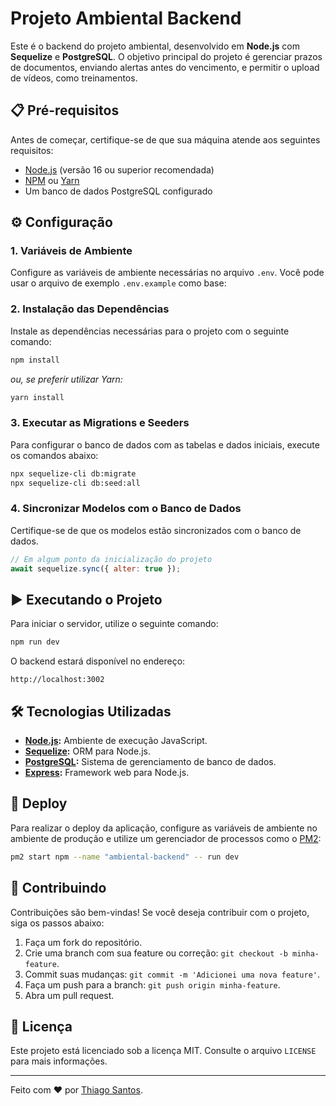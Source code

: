 # Projeto Ambiental Backend

Este é o backend do projeto ambiental, desenvolvido em **Node.js** com **Sequelize** e **PostgreSQL**. O objetivo principal do projeto é gerenciar prazos de documentos, enviando alertas antes do vencimento, e permitir o upload de vídeos, como treinamentos.

## 📋 Pré-requisitos

Antes de começar, certifique-se de que sua máquina atende aos seguintes requisitos:

- [Node.js](https://nodejs.org/) (versão 16 ou superior recomendada)
- [NPM](https://www.npmjs.com/) ou [Yarn](https://yarnpkg.com/)
- Um banco de dados PostgreSQL configurado

## ⚙️ Configuração

### 1. Variáveis de Ambiente

Configure as variáveis de ambiente necessárias no arquivo `.env`. Você pode usar o arquivo de exemplo `.env.example` como base:

### 2. Instalação das Dependências

Instale as dependências necessárias para o projeto com o seguinte comando:

```bash
npm install
```

_ou, se preferir utilizar Yarn:_

```bash
yarn install
```

### 3. Executar as Migrations e Seeders

Para configurar o banco de dados com as tabelas e dados iniciais, execute os comandos abaixo:

```bash
npx sequelize-cli db:migrate
npx sequelize-cli db:seed:all
```

### 4. Sincronizar Modelos com o Banco de Dados

Certifique-se de que os modelos estão sincronizados com o banco de dados.

```javascript
// Em algum ponto da inicialização do projeto
await sequelize.sync({ alter: true });
```

## ▶️ Executando o Projeto

Para iniciar o servidor, utilize o seguinte comando:

```bash
npm run dev
```

O backend estará disponível no endereço:

```
http://localhost:3002
```

## 🛠️ Tecnologias Utilizadas

- **[Node.js](https://nodejs.org/):** Ambiente de execução JavaScript.
- **[Sequelize](https://sequelize.org/):** ORM para Node.js.
- **[PostgreSQL](https://www.postgresql.org/):** Sistema de gerenciamento de banco de dados.
- **[Express](https://expressjs.com/):** Framework web para Node.js.

## 🚀 Deploy

Para realizar o deploy da aplicação, configure as variáveis de ambiente no ambiente de produção e utilize um gerenciador de processos como o [PM2](https://pm2.keymetrics.io/):

```bash
pm2 start npm --name "ambiental-backend" -- run dev
```

## 🤝 Contribuindo

Contribuições são bem-vindas! Se você deseja contribuir com o projeto, siga os passos abaixo:

1. Faça um fork do repositório.
2. Crie uma branch com sua feature ou correção: `git checkout -b minha-feature`.
3. Commit suas mudanças: `git commit -m 'Adicionei uma nova feature'`.
4. Faça um push para a branch: `git push origin minha-feature`.
5. Abra um pull request.

## 📝 Licença

Este projeto está licenciado sob a licença MIT. Consulte o arquivo `LICENSE` para mais informações.

---

Feito com ❤️ por [Thiago Santos](https://github.com/tbsantosDev).

